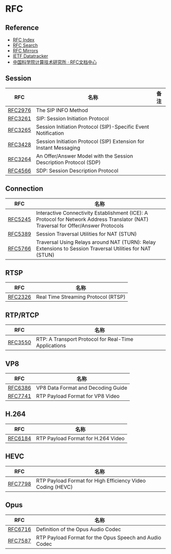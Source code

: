 # RFC

## Reference

- [RFC Index](https://www.rfc-editor.org/rfc-index.html)
- [RFC Search](https://www.rfc-editor.org/search/rfc_search.php)
- [RFC Mirrors](http://mirrors.nju.edu.cn/rfc/)
- [IETF Datatracker](https://datatracker.ietf.org/)
- [中国科学院计算技术研究所 · RFC文档中心](http://www.rfc.ac.cn/)

## Session

RFC | 名称 | 备注
---|---|---
[RFC2976](https://datatracker.ietf.org/doc/html/rfc2976) | The SIP INFO Method
[RFC3261](https://datatracker.ietf.org/doc/html/rfc3261) | SIP: Session Initiation Protocol
[RFC3265](https://datatracker.ietf.org/doc/html/rfc3265) | Session Initiation Protocol (SIP)-Specific Event Notification
[RFC3428](https://datatracker.ietf.org/doc/html/rfc3428) | Session Initiation Protocol (SIP) Extension for Instant Messaging
[RFC3264](https://datatracker.ietf.org/doc/html/rfc3264) | An Offer/Answer Model with the Session Description Protocol (SDP)
[RFC4566](https://datatracker.ietf.org/doc/html/rfc4566) | SDP: Session Description Protocol

## Connection
RFC | 名称
---|---
[RFC5245](https://datatracker.ietf.org/doc/html/rfc5245) | Interactive Connectivity Establishment (ICE): A Protocol for Network Address Translator (NAT) Traversal for Offer/Answer Protocols
[RFC5389](https://datatracker.ietf.org/doc/html/rfc5389) | Session Traversal Utilities for NAT (STUN)
[RFC5766](https://datatracker.ietf.org/doc/html/rfc5766) | Traversal Using Relays around NAT (TURN): Relay Extensions to Session Traversal Utilities for NAT (STUN)

## RTSP

RFC | 名称
---|---
[RFC2326](https://datatracker.ietf.org/doc/html/rfc2326) | Real Time Streaming Protocol (RTSP)

## RTP/RTCP

RFC | 名称
---|---
[RFC3550](https://datatracker.ietf.org/doc/html/rfc3550) | RTP: A Transport Protocol for Real-Time Applications

## VP8

RFC | 名称
---|---
[RFC6386](https://datatracker.ietf.org/doc/html/rfc6386) | VP8 Data Format and Decoding Guide
[RFC7741](https://datatracker.ietf.org/doc/html/rfc7741) | RTP Payload Format for VP8 Video

## H.264

RFC | 名称
---|---
[RFC6184](https://datatracker.ietf.org/doc/html/rfc6184) | RTP Payload Format for H.264 Video

## HEVC

RFC | 名称
---|---
[RFC7798](https://datatracker.ietf.org/doc/html/rfc7798) | RTP Payload Format for High Efficiency Video Coding (HEVC)

## Opus

RFC | 名称
---|---
[RFC6716](https://datatracker.ietf.org/doc/html/rfc6716) | Definition of the Opus Audio Codec
[RFC7587](https://datatracker.ietf.org/doc/html/rfc7587) | RTP Payload Format for the Opus Speech and Audio Codec
